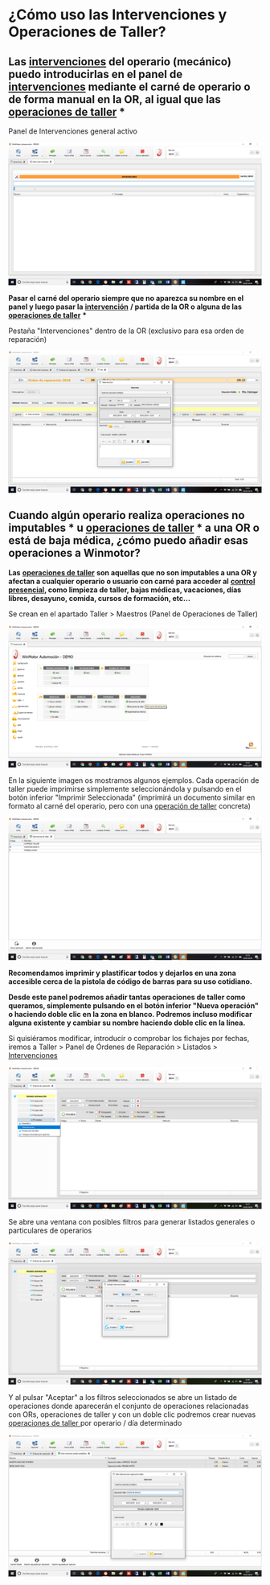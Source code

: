 # ¿Cómo uso las Intervenciones y Operaciones de Taller?

## Las [intervenciones](../manuales/automocion/taller/intervenciones.md) del operario \(mecánico\) puedo introducirlas en el panel de [intervenciones](../manuales/automocion/taller/intervenciones.md) mediante el carné de operario o de forma manual en la OR, al igual que las [operaciones de taller](../manuales/automocion/taller/operaciones-de-taller.md) \*

Panel de Intervenciones general activo

![](../.gitbook/assets/image%20%2848%29%20%282%29.png)

**Pasar el carné del operario siempre que no aparezca su nombre en el panel y luego pasar la** [**intervención**](../manuales/automocion/taller/intervenciones.md) **/ partida de la OR o alguna de las** [**operaciones de taller**](../manuales/automocion/taller/operaciones-de-taller.md) **\***

Pestaña "Intervenciones" dentro de la OR \(exclusivo para esa orden de reparación\)

![](../.gitbook/assets/image%20%28256%29.png)

## Cuando algún operario realiza operaciones no imputables \* u [operaciones de taller](../manuales/automocion/taller/operaciones-de-taller.md) \* a una OR o está de baja médica, ¿cómo puedo añadir esas operaciones a Winmotor?

**Las** [**operaciones de taller**](../manuales/automocion/taller/operaciones-de-taller.md) **son aquellas que no son imputables a una OR y afectan a cualquier operario o usuario con carné para acceder al** [**control presencial**](../manuales/recursos-humanos-1/control-presencial.md)**, como limpieza de taller, bajas médicas, vacaciones, días libres, desayuno, comida, cursos de formación, etc...**

Se crean en el apartado Taller &gt; Maestros \(Panel de Operaciones de Taller\)

![](../.gitbook/assets/image%20%28285%29.png)

En la siguiente imagen os mostramos algunos ejemplos. Cada operación de taller puede imprimirse simplemente seleccionándola y pulsando en el botón inferior "Imprimir Seleccionada" \(imprimirá un documento similar en formato al carné del operario, pero con una [operación de taller](../manuales/automocion/taller/operaciones-de-taller.md) concreta\)

![](../.gitbook/assets/image%20%28332%29.png)

**Recomendamos imprimir y plastificar todos y dejarlos en una zona accesible cerca de la pistola de código de barras para su uso cotidiano.**

**Desde este panel podremos añadir tantas operaciones de taller como queramos, simplemente pulsando en el botón inferior "Nueva operación" o haciendo doble clic en la zona en blanco. Podremos incluso modificar alguna existente y cambiar su nombre haciendo doble clic en la línea.**

Si quisiéramos modificar, introducir o comprobar los fichajes por fechas, iremos a Taller &gt; Panel de Órdenes de Reparación &gt; Listados &gt; [Intervenciones](../manuales/automocion/taller/intervenciones.md)

![](../.gitbook/assets/image%20%2810%29.png)

Se abre una ventana con posibles filtros para generar listados generales o particulares de operarios 

![](../.gitbook/assets/image%20%28349%29.png)

Y al pulsar "Aceptar" a los filtros seleccionados se abre un listado de operaciones donde aparecerán el conjunto de operaciones relacionadas con ORs, operaciones de taller y con un doble clic podremos crear nuevas [operaciones de taller ](../manuales/automocion/taller/operaciones-de-taller.md)por operario / día determinado

![](../.gitbook/assets/image%20%2833%29.png)

